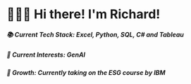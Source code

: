 # 👋👋👋 Hi there! I'm Richard!
##### 📚  Current Tech Stack: Excel, Python, SQL, C# and Tableau
##### 👀  Current Interests: GenAI
##### 🌱 Growth: Currently taking on the ESG course by IBM

